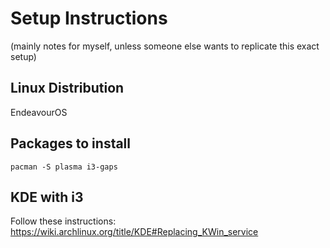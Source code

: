 # Setup Instructions

(mainly notes for myself, unless someone else wants to replicate this exact setup)

## Linux Distribution
EndeavourOS

## Packages to install
`pacman -S plasma i3-gaps`

## KDE with i3
Follow these instructions: https://wiki.archlinux.org/title/KDE#Replacing_KWin_service
